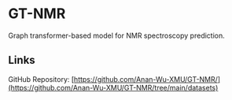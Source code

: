 # GT-NMR

Graph transformer-based model for NMR spectroscopy prediction.

## Links

GitHub Repository: [https://github.com/Anan-Wu-XMU/GT-NMR/](https://github.com/Anan-Wu-XMU/GT-NMR/tree/main/datasets)
